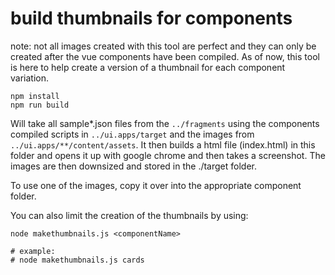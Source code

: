 # build thumbnails for components

note: not all images created with this tool are perfect and they can only be created after
the vue components have been compiled. As of now, this tool is here to help create a version
of a thumbnail for each component variation. 

```
npm install
npm run build
```

Will take all sample*.json files from the `../fragments` using the components compiled scripts
in `../ui.apps/target` and the images from `../ui.apps/**/content/assets`. It then builds a
html file (index.html) in this folder and opens it up with google chrome and then takes a 
screenshot. The images are then downsized and stored in the ./target folder. 

To use one of the images, copy it over into the appropriate component folder.

You can also limit the creation of the thumbnails by using:

```
node makethumbnails.js <componentName>

# example:
# node makethumbnails.js cards
```
